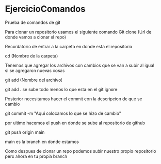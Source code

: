 # EjercicioComandos
Prueba de comandos de  git

Para clonar un repositorio usamos el siguiente comando
Git clone (Url de donde vamos a clonar el repo)

Recordatorio de entrar a la carpeta en donde esta el repositorio

 cd (Nombre de la carpeta)
 

Tenemos que agregar los archivos con cambios que se van a subir al igual si se agregaron nuevas cosas

git add (Nombre del archivo)

git add . se sube todo menos lo que esta en el git ignore


 Posterior necesitamos hacer el commit con la descripcion de que se cambio

 git commit -m "Aqui colocamos lo que se hizo de cambio"

 por ultimo hacemos el push en donde se sube al repositorio de github

 git push origin main

 main es la branch en donde estamos 


Como despues de clonar un repo podemos subir nuestro propio repositorio pero ahora en tu propia branch



